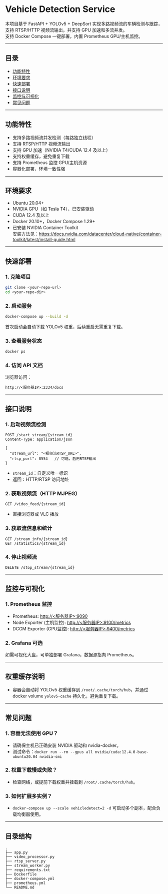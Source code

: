 # Vehicle Detection Service

本项目基于 FastAPI + YOLOv5 + DeepSort 实现多路视频流的车辆检测与跟踪，支持 RTSP/HTTP 视频流输出，并支持 GPU 加速和多流并发。  
支持 Docker Compose 一键部署，内置 Prometheus GPU/主机监控。

---

## 目录

- [功能特性](#功能特性)
- [环境要求](#环境要求)
- [快速部署](#快速部署)
- [接口说明](#接口说明)
- [监控与可视化](#监控与可视化)
- [常见问题](#常见问题)

---

## 功能特性

- 支持多路视频流并发检测（每路独立线程）
- 支持 RTSP/HTTP 视频流输出
- 支持 GPU 加速（NVIDIA T4/CUDA 12.4 及以上）
- 支持权重缓存，避免重复下载
- 支持 Prometheus 监控 GPU/主机资源
- 容器化部署，环境一致性强

---

## 环境要求

- Ubuntu 20.04+
- NVIDIA GPU（如 Tesla T4），已安装驱动
- CUDA 12.4 及以上
- Docker 20.10+，Docker Compose 1.29+
- 已安装 NVIDIA Container Toolkit  
  安装方法见：https://docs.nvidia.com/datacenter/cloud-native/container-toolkit/latest/install-guide.html

---

## 快速部署

### 1. 克隆项目

```bash
git clone <your-repo-url>
cd <your-repo-dir>
```

### 2. 启动服务

```bash
docker-compose up --build -d
```

首次启动会自动下载 YOLOv5 权重，后续重启无需重复下载。

### 3. 查看服务状态

```bash
docker ps
```

### 4. 访问 API 文档

浏览器访问：  
```
http://<服务器IP>:2334/docs
```

---

## 接口说明

### 1. 启动视频流检测

```http
POST /start_stream/{stream_id}
Content-Type: application/json

{
  "stream_url": "<视频流RTSP_URL>",
  "rtsp_port": 8554   // 可选，启用RTSP输出
}
```

- `stream_id`：自定义唯一标识
- 返回：HTTP/RTSP 访问地址

### 2. 获取视频流（HTTP MJPEG）

```http
GET /video_feed/{stream_id}
```

- 直接浏览器或 VLC 播放

### 3. 获取流信息和统计

```http
GET /stream_info/{stream_id}
GET /statistics/{stream_id}
```

### 4. 停止视频流

```http
DELETE /stop_stream/{stream_id}
```

---

## 监控与可视化

### 1. Prometheus 监控

- Prometheus: [http://<服务器IP>:9090](http://<服务器IP>:9090)
- Node Exporter (主机监控): [http://<服务器IP>:9100/metrics](http://<服务器IP>:9100/metrics)
- DCGM Exporter (GPU监控): [http://<服务器IP>:9400/metrics](http://<服务器IP>:9400/metrics)

### 2. Grafana 可选

如需可视化大盘，可单独部署 Grafana，数据源指向 Prometheus。

---

## 权重缓存说明

- 容器会自动将 YOLOv5 权重缓存到 `/root/.cache/torch/hub`，并通过 docker volume `yolov5-cache` 持久化，避免重复下载。

---

## 常见问题

### 1. 容器无法使用 GPU？

- 请确保主机已正确安装 NVIDIA 驱动和 nvidia-docker。
- 测试命令：`docker run --rm --gpus all nvidia/cuda:12.4.0-base-ubuntu20.04 nvidia-smi`

### 2. 权重下载慢或失败？

- 检查网络，或提前下载权重并挂载到 `/root/.cache/torch/hub`。

### 3. 如何扩展多实例？

- `docker-compose up --scale vehicledetect=2 -d` 可启动多个副本，配合负载均衡器使用。

---

## 目录结构

```
.
├── app.py
├── video_processor.py
├── rtsp_server.py
├── stream_worker.py
├── requirements.txt
├── Dockerfile
├── docker-compose.yml
├── prometheus.yml
└── README.md
```


